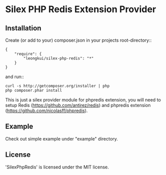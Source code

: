 Silex PHP Redis Extension Provider
================

Installation
------------

Create (or add to your) composer.json in your projects root-directory::

    {
        "require": {
            "leongkui/silex-php-redis": "*"
        }
    }

and run::

    curl -s http://getcomposer.org/installer | php
    php composer.phar install

This is just a silex provider module for phpredis extension, you will need to setup Redis (https://github.com/antirez/redis) and phpredis extension (https://github.com/nicolasff/phpredis).


Example
----------------

Check out simple example under "example" directory.

License
-------

'SilexPhpRedis' is licensed under the MIT license.

